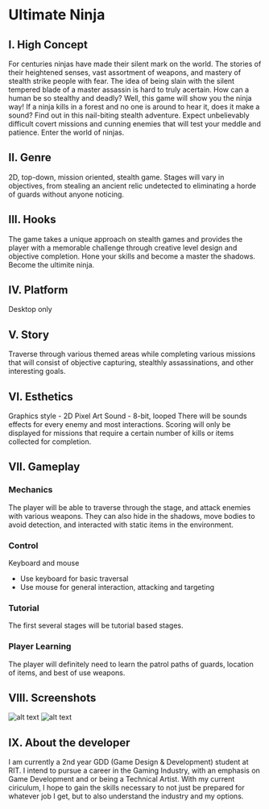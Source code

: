 # Ultimate Ninja

## I. High Concept
For centuries ninjas have made their silent mark on the world. The stories of their heightened senses, vast assortment of weapons, and mastery of stealth strike people with fear. The idea of being slain with the silent tempered blade of a master assassin is hard to truly acertain. How can a human be so stealthy and deadly? Well, this game will show you the ninja way!
If a ninja kills in a forest and no one is around to hear it, does it make a sound? Find out in this nail-biting stealth adventure. Expect unbelievably difficult covert missions and cunning enemies that will test your meddle and patience. 
Enter the world of ninjas.

## II. Genre
2D, top-down, mission oriented, stealth game. Stages will vary in objectives, from stealing an ancient relic undetected to eliminating a horde of guards without anyone noticing.

## III. Hooks
The game takes a unique approach on stealth games and provides the player with a memorable challenge through creative level design and objective completion. Hone your skills and become a master the shadows. Become the ultimite ninja. 

## IV. Platform
Desktop only

## V. Story
Traverse through various themed areas while completing various missions that will consist of objective capturing, stealthly assassinations, and other interesting goals.

## VI. Esthetics
Graphics style - 2D Pixel Art
Sound - 8-bit, looped
There will be sounds effects for every enemy and most interactions. Scoring will only be displayed for missions that require a certain number of kills or items collected for completion.

## VII. Gameplay
### Mechanics
The player will be able to traverse through the stage, and attack enemies with various weapons. They can also hide in the shadows, move bodies to avoid detection, and interacted with static items in the environment.
### Control
Keyboard and mouse
- Use keyboard for basic traversal
- Use mouse for general interaction, attacking and targeting
### Tutorial
The first several stages will be tutorial based stages.
### Player Learning
The player will definitely need to learn the patrol paths of guards, location of items, and best of use weapons.

## VIII. Screenshots
![alt text](https://github.com/Cadekanbi/IGME-230/edit/master/NinjaConceptArt.png "Concept Art 1")
![alt text](https://github.com/Cadekanbi/IGME-230/edit/master/NinjaConceptArt2.png "Concept Art 2")

## IX. About the developer
I am currently a 2nd year GDD (Game Design & Development) student at RIT. I intend to pursue a career in the Gaming Industry, with an emphasis on Game Development and or being a Technical Artist. With my current ciriculum, I hope to gain the skills necessary to not just be prepared for whatever job I get, but to also understand the industry and my options.

